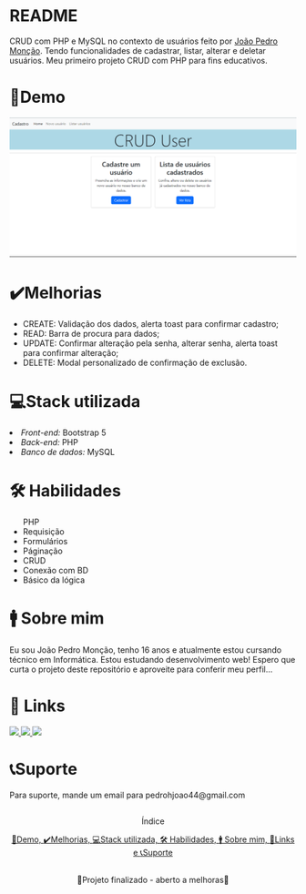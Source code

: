 
# README

CRUD com PHP e MySQL no contexto de usuários feito por [João Pedro Monção](https://github.com/jpmoncao). Tendo funcionalidades de cadastrar, listar, alterar e deletar usuários.
Meu primeiro projeto CRUD com PHP para fins educativos.

##

<div id="demo">
  <h1>🚀Demo</h1>
  
  <img src="demo.png"/>
</div>

<!-- <div id="executando">
  <h1>⏩Executando</h1>
  
  <code>

    python -m venv venv
  
    venv/Scripts/Activate.ps1
  
    pip install tkinter
  
    cd C:/Users/seu-user/pasta-do-arquivo/main.py
  
    python main.py
  </code>
</div> -->

<!-- <div id="variaveis">
  <h1>🧮Variáveis de Ambiente</h1>
  
  <p>Para rodar esse projeto, você vai precisar adicionar as seguintes variáveis de ambiente no seu .env</p>
  
  <code>API_KEY</code>

  <code>ANOTHER_API_KEY</code>
</div> -->

<div id="melhorias">
  <h1>✔️Melhorias</h1>
  <ul>
    <li>CREATE: Validação dos dados, alerta toast para confirmar cadastro;</li>
    <li>READ: Barra de procura para dados;</li>
    <li>UPDATE: Confirmar alteração pela senha, alterar senha, alerta toast para confirmar alteração;</li>
    <li>DELETE: Modal personalizado de confirmação de exclusão.</li>
  </ul>
</div>

<div id="stack">
  <h1>💻Stack utilizada</h1>
  <li><em>Front-end:</em> Bootstrap 5</li>
  <li><em>Back-end:</em> PHP</li>
  <li><em>Banco de dados:</em> MySQL</li>
</div>

<div id="habilidades">
  <h1>🛠 Habilidades</h1>
  <ul>PHP
    <li>Requisição</li>
    <li>Formulários</li>
    <li>Páginação</li>
    <li>CRUD</li>
    <li>Conexão com BD</li>
    <li>Básico da lógica</li>
  </ul>
</div>

<div id="sobre">
  <h1>🚹 Sobre mim</h1>
  <p>Eu sou João Pedro Monção, tenho 16 anos e atualmente estou cursando técnico em Informática. Estou estudando desenvolvimento web! Espero que curta o projeto deste repositório e aproveite para conferir meu perfil...</p>
</div>

<div id="links">
  <h1>🔗 Links</h1>
  <a href="https://jpmoncao.netlify.app">
    <img src="https://img.shields.io/badge/portfolio-000?style=for-the-badge&logo=ko-fi&logoColor=white" />
  </a>
  <a href="https://www.linkedin.com/in/jpmoncao/">
    <img src="https://img.shields.io/badge/linkedin-0A66C2?style=for-the-badge&logo=linkedin&logoColor=white" />
  </a>
  <a href="https://github.com/jpmoncao">
    <img src="https://img.shields.io/badge/github-1DA1F2?style=for-the-badge&logo=github&logoColor=white" />
  </a>
</div>

<div id="suporte">
  <h1>📞Suporte</h1>
  
  <p>Para suporte, mande um email para pedrohjoao44@gmail.com</p>
</div>
  
##


<p align="center">Índice</p>
<p align="center">
  <a href="demo">🚀Demo, </a>
  <!-- <a href="executando">⏩Executando, </a> -->
  <!-- <a href="variaveis">🧮Variáveis de Ambiente, </a> -->
  <a href="melhorias">✔️Melhorias, </a>
  <a href="stack">💻Stack utilizada, </a>
  <a href="habilidades">🛠 Habilidades, </a>
  <!-- <a href="referencia">📖Referência, </a> -->
  <a href="sobre">🚹 Sobre mim, </a>
  <a href="links">🔗Links e </a>
  <a href="suporte">📞Suporte </a>
</p>

##

<p align="center">🚧Projeto finalizado - aberto a melhoras🚧</p>

<!-- MUDAR ÍNDICE -->